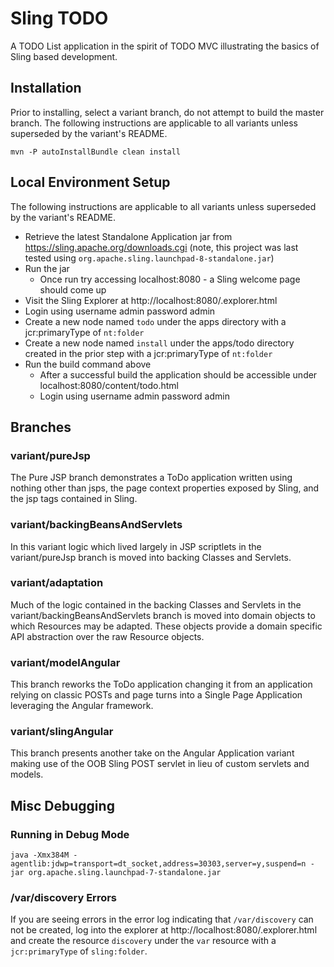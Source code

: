 # Sling TODO

A TODO List application in the spirit of TODO MVC illustrating the basics of Sling based development.

## Installation

Prior to installing, select a variant branch, do not attempt to build the master branch. 
The following instructions are applicable to all variants unless superseded by the variant's README.

```
mvn -P autoInstallBundle clean install
```

## Local Environment Setup
  
The following instructions are applicable to all variants unless superseded by the variant's README.

* Retrieve the latest Standalone Application jar from https://sling.apache.org/downloads.cgi (note, this project was last tested using `org.apache.sling.launchpad-8-standalone.jar`)
* Run the jar
    * Once run try accessing localhost:8080 - a Sling welcome page should come up
* Visit the Sling Explorer at http://localhost:8080/.explorer.html
* Login using username admin password admin
* Create a new node named `todo` under the apps directory with a jcr:primaryType of `nt:folder`
* Create a new node named `install` under the apps/todo directory created in the prior step with a jcr:primaryType of `nt:folder`
* Run the build command above
    * After a successful build the application should be accessible under localhost:8080/content/todo.html
    * Login using username admin password admin
    
## Branches

### variant/pureJsp

The Pure JSP branch demonstrates a ToDo application written using nothing other than jsps, the page context properties 
exposed by Sling, and the jsp tags contained in Sling.

### variant/backingBeansAndServlets

In this variant logic which lived largely in JSP scriptlets in the variant/pureJsp branch is moved into backing Classes 
 and Servlets.  
 
### variant/adaptation

Much of the logic contained in the backing Classes and Servlets in the variant/backingBeansAndServlets branch is moved 
into domain objects to which Resources may be adapted.  These objects provide a domain specific API abstraction over 
the raw Resource objects.

### variant/modelAngular

This branch reworks the ToDo application changing it from an application relying on classic POSTs and page turns into 
a Single Page Application leveraging the Angular framework.  

### variant/slingAngular

This branch presents another take on the Angular Application variant making use of the OOB Sling POST servlet in 
lieu of custom servlets and models.  
    
## Misc Debugging

### Running in Debug Mode

```
java -Xmx384M -agentlib:jdwp=transport=dt_socket,address=30303,server=y,suspend=n -jar org.apache.sling.launchpad-7-standalone.jar
```

### /var/discovery Errors

If you are seeing errors in the error log indicating that `/var/discovery` can not be created, log into the explorer at http://localhost:8080/.explorer.html and create the resource `discovery` under the `var` resource with a `jcr:primaryType` of `sling:folder`.
   

